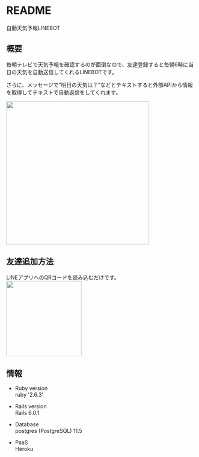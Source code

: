 # README

自動天気予報LINEBOT

## 概要  
毎朝テレビで天気予報を確認するのが面倒なので、友達登録すると毎朝6時に当日の天気を自動送信してくれるLINEBOTです。

さらに、メッセージで"明日の天気は？"などとテキストすると外部APIから情報を取得してテキストで自動返信をしてくれます。

<img src="https://user-images.githubusercontent.com/38427337/68682355-595af800-05a8-11ea-92d5-b53604688c0e.PNG" width="380">

## 友達追加方法

LINEアプリへのQRコードを読み込むだけです。
<img src="https://user-images.githubusercontent.com/38427337/68682894-354be680-05a9-11ea-8814-772caf737e31.png" width="200">

## 情報

* Ruby version  
ruby '2.6.3'

* Rails version  
Rails 6.0.1

* Database  
postgres (PostgreSQL) 11.5

* PaaS  
Heroku
